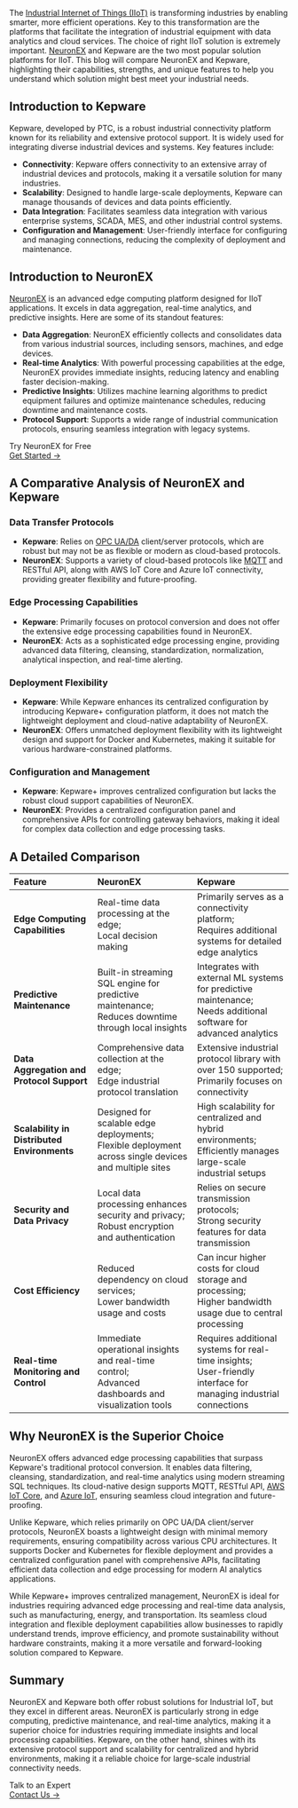 The [Industrial Internet of Things (IIoT)](https://www.emqx.com/en/blog/iiot-explained-examples-technologies-benefits-and-challenges) is transforming industries by enabling smarter, more efficient operations. Key to this transformation are the platforms that facilitate the integration of industrial equipment with data analytics and cloud services. The choice of right IIoT solution is extremely important. [NeuronEX](https://www.emqx.com/en/products/neuronex) and Kepware are the two most popular solution platforms for IIoT. This blog will compare NeuronEX and Kepware, highlighting their capabilities, strengths, and unique features to help you understand which solution might best meet your industrial needs.

## Introduction to Kepware

Kepware, developed by PTC, is a robust industrial connectivity platform known for its reliability and extensive protocol support. It is widely used for integrating diverse industrial devices and systems. Key features include:

- **Connectivity**: Kepware offers connectivity to an extensive array of industrial devices and protocols, making it a versatile solution for many industries.
- **Scalability**: Designed to handle large-scale deployments, Kepware can manage thousands of devices and data points efficiently.
- **Data Integration**: Facilitates seamless data integration with various enterprise systems, SCADA, MES, and other industrial control systems.
- **Configuration and Management**: User-friendly interface for configuring and managing connections, reducing the complexity of deployment and maintenance.

## Introduction to NeuronEX

[NeuronEX](https://www.emqx.com/en/products/neuronex) is an advanced edge computing platform designed for IIoT applications. It excels in data aggregation, real-time analytics, and predictive insights. Here are some of its standout features:

- **Data Aggregation**: NeuronEX efficiently collects and consolidates data from various industrial sources, including sensors, machines, and edge devices.
- **Real-time Analytics**: With powerful processing capabilities at the edge, NeuronEX provides immediate insights, reducing latency and enabling faster decision-making.
- **Predictive Insights**: Utilizes machine learning algorithms to predict equipment failures and optimize maintenance schedules, reducing downtime and maintenance costs.
- **Protocol Support**: Supports a wide range of industrial communication protocols, ensuring seamless integration with legacy systems.

<section class="promotion">
    <div>
        Try NeuronEX for Free
    </div>
    <a href="https://www.emqx.com/en/try?product=neuronex" class="button is-gradient">Get Started →</a>
</section>

## A Comparative Analysis of NeuronEX and Kepware

### **Data Transfer Protocols**

- **Kepware**: Relies on [OPC UA/DA](https://www.emqx.com/en/blog/opc-ua-vs-opc-da) client/server protocols, which are robust but may not be as flexible or modern as cloud-based protocols.
- **NeuronEX**: Supports a variety of cloud-based protocols like [MQTT](https://www.emqx.com/en/blog/the-easiest-guide-to-getting-started-with-mqtt) and RESTful API, along with AWS IoT Core and Azure IoT connectivity, providing greater flexibility and future-proofing.

### **Edge Processing Capabilities**

- **Kepware**: Primarily focuses on protocol conversion and does not offer the extensive edge processing capabilities found in NeuronEX.
- **NeuronEX**: Acts as a sophisticated edge processing engine, providing advanced data filtering, cleansing, standardization, normalization, analytical inspection, and real-time alerting.

### **Deployment Flexibility**

- **Kepware**: While Kepware enhances its centralized configuration by introducing Kepware+ configuration platform, it does not match the lightweight deployment and cloud-native adaptability of NeuronEX.
- **NeuronEX**: Offers unmatched deployment flexibility with its lightweight design and support for Docker and Kubernetes, making it suitable for various hardware-constrained platforms.

### **Configuration and Management**

- **Kepware**: Kepware+ improves centralized configuration but lacks the robust cloud support capabilities of NeuronEX.
- **NeuronEX**: Provides a centralized configuration panel and comprehensive APIs for controlling gateway behaviors, making it ideal for complex data collection and edge processing tasks.

## A Detailed Comparison

| **Feature**                                 | **NeuronEX**                                                 | **Kepware**                                                  |
| :------------------------------------------ | :----------------------------------------------------------- | :----------------------------------------------------------- |
| **Edge Computing Capabilities**             | Real-time data processing at the edge;<br>Local decision making | Primarily serves as a connectivity platform;<br/>Requires additional systems for detailed edge analytics |
| **Predictive Maintenance**                  | Built-in streaming SQL engine for predictive maintenance;<br/>Reduces downtime through local insights | Integrates with external ML systems for predictive maintenance;<br/>Needs additional software for advanced analytics |
| **Data Aggregation and Protocol Support**   | Comprehensive data collection at the edge;<br/>Edge industrial protocol translation | Extensive industrial protocol library with over 150 supported;<br/>Primarily focuses on connectivity |
| **Scalability in Distributed Environments** | Designed for scalable edge deployments;<br/>Flexible deployment across single devices and multiple sites | High scalability for centralized and hybrid environments;<br/>Efficiently manages large-scale industrial setups |
| **Security and Data Privacy**               | Local data processing enhances security and privacy;<br/>Robust encryption and authentication | Relies on secure transmission protocols;<br/>Strong security features for data transmission |
| **Cost Efficiency**                         | Reduced dependency on cloud services;<br/>Lower bandwidth usage and costs | Can incur higher costs for cloud storage and processing;<br/>Higher bandwidth usage due to central processing |
| **Real-time Monitoring and Control**        | Immediate operational insights and real-time control;<br/>Advanced dashboards and visualization tools | Requires additional systems for real-time insights;<br/>User-friendly interface for managing industrial connections |

## Why NeuronEX is the Superior Choice

NeuronEX offers advanced edge processing capabilities that surpass Kepware's traditional protocol conversion. It enables data filtering, cleansing, standardization, and real-time analytics using modern streaming SQL techniques. Its cloud-native design supports MQTT, RESTful API, [AWS IoT Core](https://www.emqx.com/en/blog/understanding-aws-iot-core), and [Azure IoT](https://www.emqx.com/en/blog/azure-iot-hub-4-key-features-use-cases-and-how-to-get-started), ensuring seamless cloud integration and future-proofing.

Unlike Kepware, which relies primarily on OPC UA/DA client/server protocols, NeuronEX boasts a lightweight design with minimal memory requirements, ensuring compatibility across various CPU architectures. It supports Docker and Kubernetes for flexible deployment and provides a centralized configuration panel with comprehensive APIs, facilitating efficient data collection and edge processing for modern AI analytics applications.

While Kepware+ improves centralized management, NeuronEX is ideal for industries requiring advanced edge processing and real-time data analysis, such as manufacturing, energy, and transportation. Its seamless cloud integration and flexible deployment capabilities allow businesses to rapidly understand trends, improve efficiency, and promote sustainability without hardware constraints, making it a more versatile and forward-looking solution compared to Kepware.

## Summary

NeuronEX and Kepware both offer robust solutions for Industrial IoT, but they excel in different areas. NeuronEX is particularly strong in edge computing, predictive maintenance, and real-time analytics, making it a superior choice for industries requiring immediate insights and local processing capabilities. Kepware, on the other hand, shines with its extensive protocol support and scalability for centralized and hybrid environments, making it a reliable choice for large-scale industrial connectivity needs.



<section class="promotion">
    <div>
        Talk to an Expert
    </div>
    <a href="https://www.emqx.com/en/contact?product=solutions" class="button is-gradient">Contact Us →</a>
</section>
